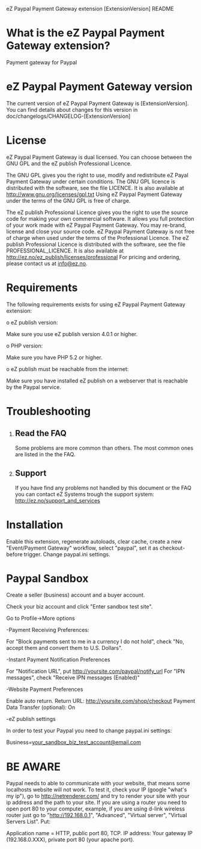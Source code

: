 eZ Paypal Payment Gateway extension [ExtensionVersion] README

What is the eZ Paypal Payment Gateway extension?
================================================

Payment gateway for Paypal


eZ Paypal Payment Gateway version
=======================

The current version of eZ Paypal Payment Gateway is [ExtensionVersion].
You can find details about changes for this version in doc/changelogs/CHANGELOG-[ExtensionVersion]


License
=======

eZ Paypal Payment Gateway is dual licensed. You can choose between the GNU
GPL and the eZ publish Professional Licence.

The GNU GPL gives you the right to use, modify and redistribute eZ Payal
Payment Gateway under certain conditions. The GNU GPL licence is distributed
with the software, see the file LICENCE. It is also available at
http://www.gnu.org/licenses/gpl.txt
Using eZ Paypal Payment Gateway under the terms of the GNU GPL is free of
charge.

The eZ publish Professional Licence gives you the right to use the source
code for making your own commercial software. It allows you full protection
of your work made with eZ Paypal Payment Gateway. You may re-brand, license
and close your source code. eZ Paypal Payment Gateway is not free of charge
when used under the terms of the Professional Licence. The eZ publish
Professional Licence is distributed with the software, see the file
PROFESSIONAL_LICENCE. It is also available at
http://ez.no/ez_publish/licenses/professional
For pricing and ordering, please contact us at info@ez.no.


Requirements
============

The following requirements exists for using eZ Paypal Payment Gateway extension:

o  eZ publish version:

   Make sure you use eZ publish version 4.0.1 or higher.

o  PHP version:

   Make sure you have PHP 5.2 or higher.

o  eZ publish must be reachable from the internet:

   Make sure you have installed eZ publish on a webserver that is reachable by
   the Paypal service.


Troubleshooting
===============

1. Read the FAQ
   ------------

   Some problems are more common than others. The most common ones are listed
   in the the FAQ.

2. Support
   -------

   If you have find any problems not handled by this document or the FAQ you
   can contact eZ Systems trough the support system:
   http://ez.no/support_and_services

Installation
============
Enable this extension, regenerate autoloads, clear cache, create a new "Event/Payment Gateway" workflow, select "paypal", set it as checkout-before trigger. Change paypal.ini settings.

Paypal Sandbox
==============

Create a seller (business) account and a buyer account.

Check your biz account and click "Enter sandbox test site".

Go to Profile->More options

-Payment Receiving Preferences:

For "Block payments sent to me in a currency I do not hold", check "No, accept them and convert them to U.S. Dollars".

-Instant Payment Notification Preferences

For "Notification URL", put http://yoursite.com/paypal/notify_url
For "IPN messages", check "Receive IPN messages (Enabled)"

-Website Payment Preferences

Enable auto return.
Return URL: http://yoursite.com/shop/checkout
Payment Data Transfer (optional): On

-eZ publish settings

In order to test your Paypal you need to change paypal.ini settings:

Business=your_sandbox_biz_test_account@email.com

BE AWARE
========

Paypal needs to able to communicate with your website, that means some localhosts website will not work. To test it, check your IP (google "what's my ip"), go to http://netrenderer.com/ and try to render your site with your ip address and the path to your site. If you are using a router you need to open port 80 to your computer, example, if you are using d-link wireless router just go to "http://192.168.0.1", "Advanced", "Virtual server", "Virtual Servers List". Put:

Application name = HTTP, public port 80, TCP.
IP address: Your gateway IP (192.168.0.XXX), private port 80 (your apache port).
